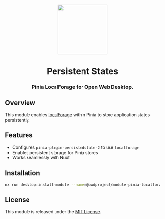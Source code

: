 <p align="center">
  <img width="160" height="160" src="https://avatars.githubusercontent.com/u/201536780?s=160&v=4" />
</p>
<h1 align="center">Persistent States</h1>
<h3 align="center">
  Pinia LocalForage for Open Web Desktop.
</h3>

## Overview

This module enables [localForage](https://www.npmjs.com/package/localforage) within Pinia to store application states persistently.

## Features
- Configures `pinia-plugin-persistedstate-2` to use `localforage`
- Enables persistent storage for Pinia stores
- Works seamlessly with Nuxt

## Installation

```bash
nx run desktop:install-module --name=@owdproject/module-pinia-localforage
```

## License

This module is released under the [MIT License](LICENSE).
